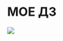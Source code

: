 <h1>МОЕ ДЗ</h1>
<img src = "https://www.zastavki.com/pictures/originals/2018Animals___Cats_Large_gray_cat_with_a_surprised_look_123712_.jpg">